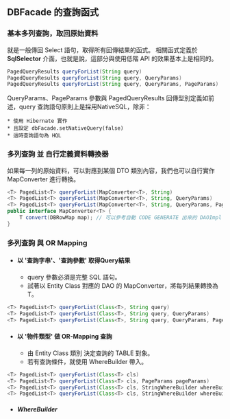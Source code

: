 ## DBFacade 的查詢函式

### 基本多列查詢，取回原始資料

就是一般傳回 Select 語句，取得所有回傳結果的函式。
相關函式定義於 **SqlSelector** 介面，也就是說，這部分與使用低階 API 的效果基本上是相同的。

``` java
PagedQueryResults queryForList(String query)
PagedQueryResults queryForList(String query, QueryParams)
PagedQueryResults queryForList(String query, QueryParams, PageParams)
```

QueryParams、PageParams 參數與 PagedQueryResults 回傳型別定義如前述，query 查詢語句原則上是採用NativeSQL，除非：

    * 使用 Hibernate 實作
    * 且設定 dbFacade.setNativeQuery(false)
    * 這時查詢語句為 HQL

### 多列查詢 並 自行定義資料轉換器

如果每一列的原始資料，可以對應到某個 DTO 類別內容，我們也可以自行實作 MapConverter 進行轉換。

``` java
<T> PagedList<T> queryForList(MapConverter<T>, String)
<T> PagedList<T> queryForList(MapConverter<T>, String, QueryParams)
<T> PagedList<T> queryForList(MapConverter<T>, String, QueryParams, PageParams)
public interface MapConverter<T> {
    T convert(DBRowMap map); // 可以參考自動 CODE GENERATE 出來的 DAOImpl 實作
}
```

### 多列查詢 與 OR Mapping

* #### 以 '查詢字串'、'查詢參數' 取得Query結果

  * query 參數必須是完整 SQL 語句。
  * 試著以 Entity Class 對應的 DAO 的 MapConverter，將每列結果轉換為 T。
``` java
<T> PagedList<T> queryForList(Class<T>, String query)
<T> PagedList<T> queryForList(Class<T>, String query, QueryParams)
<T> PagedList<T> queryForList(Class<T>, String query, QueryParams, PageParams)
```

* #### 以 '物件類型' 做 OR-Mapping 查詢

  * 由 Entity Class 類別 決定查詢的 TABLE 對象。
  * 若有查詢條件，就使用 WhereBuilder 帶入。
``` java
<T> PagedList<T> queryForList(Class<T> cls) 
<T> PagedList<T> queryForList(Class<T> cls, PageParams pageParams) 
<T> PagedList<T> queryForList(Class<T> cls, StringWhereBuilder whereBuilder) 
<T> PagedList<T> queryForList(Class<T> cls, StringWhereBuilder whereBuilder, PageParams pageParams);
```

* ##### WhereBuilder





